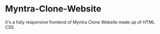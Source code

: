 # Myntra-Clone-Website
It's a fully responsive frontend of Myntra Clone Website made up of HTML CSS
